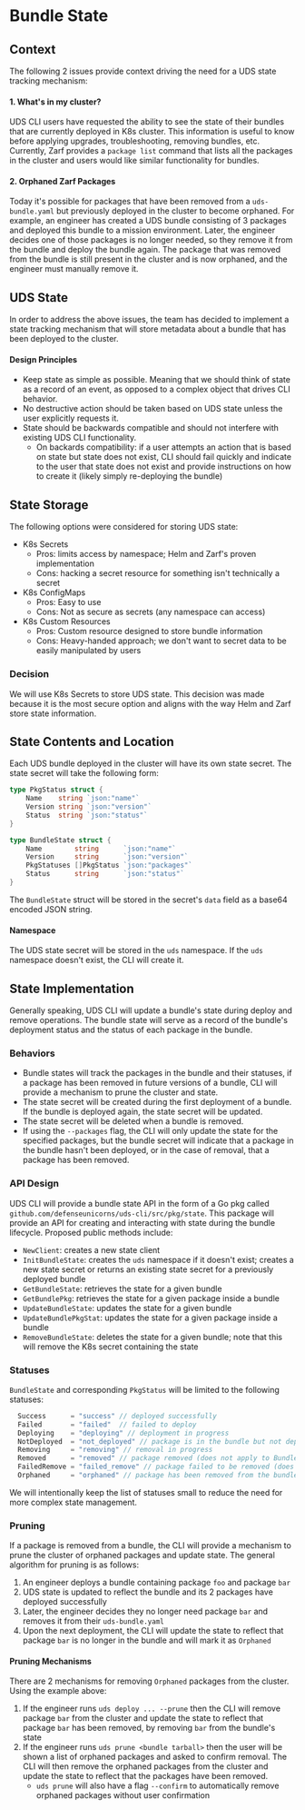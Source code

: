 # Bundle State

## Context

The following 2 issues provide context driving the need for a UDS state tracking mechanism:

#### 1. What's in my cluster?

UDS CLI users have requested the ability to see the state of their bundles that are currently deployed in K8s cluster. This information is useful to know before applying upgrades, troubleshooting, removing bundles, etc. Currently, Zarf provides a `package list` command that lists all the packages in the cluster and users would like similar functionality for bundles.

#### 2. Orphaned Zarf Packages

Today it's possible for packages that have been removed from a `uds-bundle.yaml` but previously deployed in the cluster to become orphaned. For example, an engineer has created a UDS bundle consisting of 3 packages and deployed this bundle to a mission environment. Later, the engineer decides one of those packages is no longer needed, so they remove it from the bundle and deploy the bundle again. The package that was removed from the bundle is still present in the cluster and is now orphaned, and the engineer must manually remove it.

## UDS State

In order to address the above issues, the team has decided to implement a state tracking mechanism that will store metadata about a bundle that has been deployed to the cluster.

#### Design Principles

- Keep state as simple as possible. Meaning that we should think of state as a record of an event, as opposed to a complex object that drives CLI behavior.
- No destructive action should be taken based on UDS state unless the user explicitly requests it.
- State should be backwards compatible and should not interfere with existing UDS CLI functionality.
  - On backards compatibility: if a user attempts an action that is based on state but state does not exist, CLI should fail quickly and indicate to the user that state does not exist and provide instructions on how to create it (likely simply re-deploying the bundle)

## State Storage

The following options were considered for storing UDS state:

- K8s Secrets
  - Pros: limits access by namespace; Helm and Zarf's proven implementation
  - Cons: hacking a secret resource for something isn't technically a secret
- K8s ConfigMaps
  - Pros: Easy to use
  - Cons: Not as secure as secrets (any namespace can access)
- K8s Custom Resources
  - Pros: Custom resource designed to store bundle information
  - Cons: Heavy-handed approach; we don't want to secret data to be easily manipulated by users

### Decision

We will use K8s Secrets to store UDS state. This decision was made because it is the most secure option and aligns with the way Helm and Zarf store state information.

## State Contents and Location

Each UDS bundle deployed in the cluster will have its own state secret. The state secret will take the following form:

```go
type PkgStatus struct {
	Name    string `json:"name"`
	Version string `json:"version"`
	Status  string `json:"status"`
}

type BundleState struct {
	Name        string      `json:"name"`
	Version     string      `json:"version"`
	PkgStatuses []PkgStatus `json:"packages"`
	Status      string      `json:"status"`
}
```

The `BundleState` struct will be stored in the secret's `data` field as a base64 encoded JSON string.

#### Namespace

The UDS state secret will be stored in the `uds` namespace. If the `uds` namespace doesn't exist, the CLI will create it.

## State Implementation

Generally speaking, UDS CLI will update a bundle's state during deploy and remove operations. The bundle state will serve as a record of the bundle's deployment status and the status of each package in the bundle.

### Behaviors

- Bundle states will track the packages in the bundle and their statuses, if a package has been removed in future versions of a bundle, CLI will provide a mechanism to prune the cluster and state.
- The state secret will be created during the first deployment of a bundle. If the bundle is deployed again, the state secret will be updated.
- The state secret will be deleted when a bundle is removed.
- If using the `--packages` flag, the CLI will only update the state for the specified packages, but the bundle secret will indicate that a package in the bundle hasn't been deployed, or in the case of removal, that a package has been removed.


### API Design
UDS CLI will provide a bundle state API in the form of a Go pkg called `github.com/defenseunicorns/uds-cli/src/pkg/state`. This package will provide an API for creating and interacting with state during the bundle lifecycle. Proposed public methods include:

- `NewClient`: creates a new state client
- `InitBundleState`: creates the `uds` namespace if it doesn't exist; creates a new state secret or returns an existing state secret for a previously deployed bundle
- `GetBundleState`: retrieves the state for a given bundle
- `GetBundlePkg`: retrieves the state for a given package inside a bundle
- `UpdateBundleState`: updates the state for a given bundle
- `UpdateBundlePkgStat`: updates the state for a given package inside a bundle
- `RemoveBundleState`: deletes the state for a given bundle; note that this will remove the K8s secret containing the state

### Statuses

`BundleState` and corresponding `PkgStatus` will be limited to the following statuses:

```go
  Success      = "success" // deployed successfully
  Failed       = "failed"  // failed to deploy
  Deploying    = "deploying" // deployment in progress
  NotDeployed  = "not_deployed" // package is in the bundle but not deployed
  Removing     = "removing" // removal in progress
  Removed      = "removed" // package removed (does not apply to BundleState)
  FailedRemove = "failed_remove" // package failed to be removed (does not apply to BundleState)
  Orphaned     = "orphaned" // package has been removed from the bundle but still exists in the cluster
```

We will intentionally keep the list of statuses small to reduce the need for more complex state management.

### Pruning

If a package is removed from a bundle, the CLI will provide a mechanism to prune the cluster of orphaned packages and update state. The general algorithm for pruning is as follows:

1. An engineer deploys a bundle containing package `foo` and package `bar`
1. UDS state is updated to reflect the bundle and its 2 packages have deployed successfully
1. Later, the engineer decides they no longer need package `bar` and removes it from their `uds-bundle.yaml`
1. Upon the next deployment, the CLI will update the state to reflect that package `bar` is no longer in the bundle and will mark it as `Orphaned`

#### Pruning Mechanisms

There are 2 mechanisms for removing `Orphaned` packages from the cluster. Using the example above:
1. If the engineer runs `uds deploy ... --prune` then the CLI will remove package `bar` from the cluster and update the state to reflect that package `bar` has been removed, by removing `bar` from the bundle's state
1. If the engineer runs `uds prune <bundle tarball>` then the user will be shown a list of orphaned packages and asked to confirm removal. The CLI will then remove the orphaned packages from the cluster and update the state to reflect that the packages have been removed.
    - `uds prune` will also have a flag `--confirm` to automatically remove orphaned packages without user confirmation
